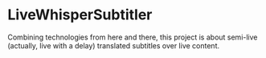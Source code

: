 # LiveWhisperSubtitler
Combining technologies from here and there, this project is about semi-live (actually, live with a delay) translated subtitles over live content.
